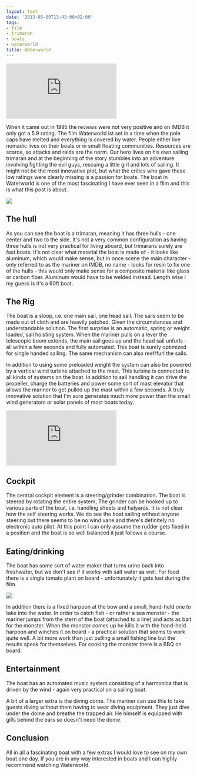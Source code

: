 ```yaml
---
layout: text
date: '2013-05-09T13:43:00+02:00'
tags:
- film
- trimaran
- boats
- waterworld
title: Waterworld
---
```

<div class="video-container video-16-9"><iframe src="http://www.youtube.com/embed/d7LAN_FB1Nc?rel=0" frameborder="0" allowfullscreen></iframe></div>

When it came out in 1995 the reviews were not very positive and on IMDB it only got a 5.9 rating. The film Waterworld ist set in a time when the pole caps have melted and everything is covered by water. People either live nomadic lives on their boats or in small floating communities. Resources are scarce, so attacks and raids are the norm. Our hero lives on his own sailing trimaran and at the beginning of the story stumbles into an adventure involving fighting the evil guys, rescuing a little girl and lots of sailing. It might not be the most innovative plot, but what the critics who gave these low ratings were clearly missing is a passion for boats. The boat in Waterworld is one of the most fascinating I have ever seen in a film and this is what this post is about.

![](http://media.tumblr.com/bf024613ea53f03acbd57fc2054cfc42/tumblr_inline_mmj4imjper1qz4rgp.jpg)

## The hull

As you can see the boat is a trimaran, meaning it has three hulls - one center and two to the side. It's not a very common configuration as having three hulls is not very practical for living aboard, but trimarans surely are fast boats. It's not clear what material the boat is made of - it looks like aluminum, which would make sense, but in once scene the main character - only referred to as the mariner on IMDB, no name -  looks for resin to fix one of the hulls - this would only make sense for a composite material like glass or carbon fiber. Aluminum would have to be welded instead.
Length wise I my guess is it's a 60ft boat.

## The Rig

The boat is a sloop, i.e. one main sail, one head sail. The sails seem to be made out of cloth and are heavily patched. Given the circumstances and understandable solution. The first surprise is an automatic, spring or weight loaded, sail hoisting system. When the mariner  pulls on a lever the telescopic boom extends, the main sail goes up and the head sail unfurls - all within a few seconds and fully automated. This boat is surely optimized for single handed sailing. The same mechanism can also reef/furl the sails.

In addition to using some preloaded weight the system can also be powered by a vertical wind turbine attached to the mast. This turbine is connected to all kinds of systems on the boat. In addition to sail handling it can drive the propeller, charge the batteries and power some sort of mast elevator that allows the mariner to get pulled up the mast within a few seconds. A truly innovative solution that I'm sure generates much more power than the small wind generators or solar panels of most boats today.

<div class="video-container video-16-9"><iframe src="http://www.youtube.com/embed/-kOEa-AvDWY?rel=0" frameborder="0" allowfullscreen></iframe></div>

## Cockpit

The central cockpit element is a steering/grinder combination. The boat is steered by rotating the entire system, The grinder can be hooked up to various parts of the boat, i.e. handling sheets and halyards. It is not clear how the self steering works. We do see the boat sailing without anyone steering but there seems to be no wind vane and there's definitely no electronic auto pilot. At this point I can only assume the rudder gets fixed in a position and the boat is so well balanced it just follows a course.

## Eating/drinking

The boat has some sort of water maker that turns urine back into freshwater, but we don't see if it works with salt water as well. For food there is a single tomato plant on board - unfortunately it gets lost during the film.

![](http://media.tumblr.com/0617c1de48b1132084c75d1640ee09ff/tumblr_inline_mmj4j1l8w91qz4rgp.jpg)

In addition there is a fixed harpoon at the bow and a small, hand-held one to take into the water. In order to catch fish - or rather a sea monster - the mariner jumps from the stern of the boat (attached to a line) and acts as bait for the monster. When the monster comes up he kills it with the hand-held harpoon and winches it on board - a practical solution that seems to work quite well. A bit more work than just pulling a small fishing line but the results speak for themselves. For cooking the monster there is a BBQ on board.

## Entertainment

The boat has an automated music system consisting of a harmonica that is driven by the wind - again very practical on a sailing boat.

A bit of a larger extra is the diving dome. The mariner can use this to take guests diving without them having to wear diving equipment. They just dive under the dome and breathe the trapped air. He himself is equipped with gills behind the ears so doesn't need the dome.

## Conclusion

All in all a fascinating boat with a few extras I would love to see on my own boat one day. If you are in any way interested in boats and I can highly recommend watching Waterworld.
